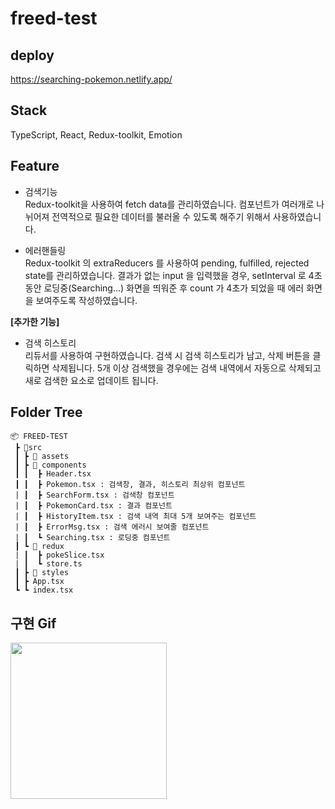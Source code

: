 # freed-test

## deploy

https://searching-pokemon.netlify.app/

## Stack

TypeScript, React, Redux-toolkit, Emotion

## Feature

- 검색기능 <br>
  Redux-toolkit을 사용하여 fetch data를 관리하였습니다.
  컴포넌트가 여러개로 나뉘어져 전역적으로 필요한 데이터를 불러올 수 있도록 해주기 위해서 사용하였습니다.

- 에러핸들링 <br>
  Redux-toolkit 의 extraReducers 를 사용하여 pending, fulfilled, rejected state를 관리하였습니다.
  결과가 없는 input 을 입력했을 경우, setInterval 로 4초동안 로딩중(Searching...) 화면을 띄워준 후 count 가 4초가 되었을 때 에러 화면을 보여주도록 작성하였습니다.

**[추가한 기능]**

- 검색 히스토리 <br>
  리듀서를 사용하여 구현하였습니다.
  검색 시 검색 히스토리가 남고, 삭제 버튼을 클릭하면 삭제됩니다.
  5개 이상 검색했을 경우에는 검색 내역에서 자동으로 삭제되고 새로 검색한 요소로 업데이트 됩니다.

## Folder Tree

```
📦 FREED-TEST
 ┣ 📂src
 ┃ ┣ 📂 assets
 ┃ ┣ 📂 components
 ┃ ┃  ┣ Header.tsx
 ┃ ┃  ┣ Pokemon.tsx : 검색창, 결과, 히스토리 최상위 컴포넌트
 | ┃  ┣ SearchForm.tsx : 검색창 컴포넌트
 | ┃  ┣ PokemonCard.tsx : 결과 컴포넌트
 | ┃  ┣ HistoryItem.tsx : 검색 내역 최대 5개 보여주는 컴포넌트
 | ┃  ┣ ErrorMsg.tsx : 검색 에러시 보여줄 컴포넌트
 | ┃  ┗ Searching.tsx : 로딩중 컴포넌트
 ┃ ┗ 📂 redux
 | ┃  ┣ pokeSlice.tsx
 | ┃  ┗ store.ts
 ┃ ┣ 📂 styles
 ┃ ┣ App.tsx
 ┗ ┗ index.tsx

```

## 구현 Gif

<img width="250" src="https://user-images.githubusercontent.com/96714788/206834477-12546f86-f03d-4403-a3b2-7e8c7aa310f8.gif"/>
